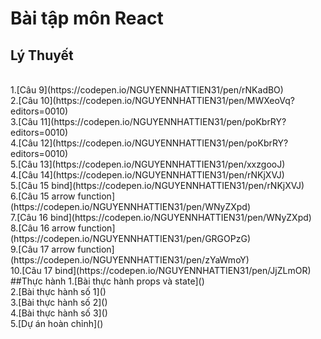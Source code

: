 # Bài tập môn React
## Lý Thuyết
<br>
1.[Câu 9](https://codepen.io/NGUYENNHATTIEN31/pen/rNKadBO)<br>
2.[Câu 10](https://codepen.io/NGUYENNHATTIEN31/pen/MWXeoVq?editors=0010)<br>
3.[Câu 11](https://codepen.io/NGUYENNHATTIEN31/pen/poKbrRY?editors=0010)<br>
4.[Câu 12](https://codepen.io/NGUYENNHATTIEN31/pen/poKbrRY?editors=0010)<br>
5.[Câu 13](https://codepen.io/NGUYENNHATTIEN31/pen/xxzgooJ)<br>
4.[Câu 14](https://codepen.io/NGUYENNHATTIEN31/pen/rNKjXVJ)<br>
5.[Câu 15 bind](https://codepen.io/NGUYENNHATTIEN31/pen/rNKjXVJ)<br>
6.[Câu 15 arrow function](https://codepen.io/NGUYENNHATTIEN31/pen/WNyZXpd)<br>
7.[Câu 16 bind](https://codepen.io/NGUYENNHATTIEN31/pen/WNyZXpd)<br>
8.[Câu 16 arrow function](https://codepen.io/NGUYENNHATTIEN31/pen/GRGOPzG)<br>
9.[Câu 17 arrow function](https://codepen.io/NGUYENNHATTIEN31/pen/zYaWmoY)<br>
10.[Câu 17 bind](https://codepen.io/NGUYENNHATTIEN31/pen/JjZLmOR)<br>
##Thực hành
1.[Bài thực hành props và state]()<br>
2.[Bài thực hành số 1]()<br>
3.[Bài thực hành số 2]()<br>
4.[Bài thực hành số 3]()<br>
5.[Dự án hoàn chỉnh]()<br>


